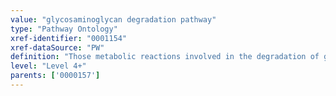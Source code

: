 ```yaml
---
value: "glycosaminoglycan degradation pathway"
type: "Pathway Ontology"
xref-identifier: "0001154"
xref-dataSource: "PW"
definition: "Those metabolic reactions involved in the degradation of glycosaminoglycans."
level: "Level 4+"
parents: ['0000157']
---
```

